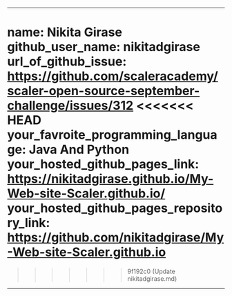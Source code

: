 


---
name: Nikita Girase
github_user_name: nikitadgirase
url_of_github_issue: https://github.com/scaleracademy/scaler-open-source-september-challenge/issues/312
<<<<<<< HEAD
your_favroite_programming_language: Java And Python
your_hosted_github_pages_link: https://nikitadgirase.github.io/My-Web-site-Scaler.github.io/
your_hosted_github_pages_repository_link: https://github.com/nikitadgirase/My-Web-site-Scaler.github.io
=======
>>>>>>> 9f192c0 (Update nikitadgirase.md)
---
